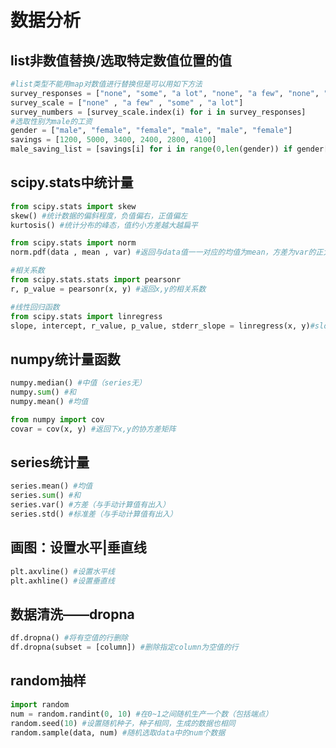 # 数据分析

## list非数值替换/选取特定数值位置的值

~~~python
#list类型不能用map对数值进行替换但是可以用如下方法
survey_responses = ["none", "some", "a lot", "none", "a few", "none", "none"]
survey_scale = ["none" , "a few" , "some" , "a lot"]
survey_numbers = [survey_scale.index(i) for i in survey_responses]
#选取性别为male的工资
gender = ["male", "female", "female", "male", "male", "female"]
savings = [1200, 5000, 3400, 2400, 2800, 4100]
male_saving_list = [savings[i] for i in range(0,len(gender)) if gender[i] == "male"]
~~~

## scipy.stats中统计量

~~~python
from scipy.stats import skew
skew() #统计数据的偏斜程度，负值偏右，正值偏左
kurtosis() #统计分布的峰态，值约小方差越大越扁平

from scipy.stats import norm
norm.pdf(data , mean , var) #返回与data值一一对应的均值为mean，方差为var的正太分布

#相关系数
from scipy.stats.stats import pearsonr
r, p_value = pearsonr(x, y) #返回x,y的相关系数

#线性回归函数
from scipy.stats import linregress
slope, intercept, r_value, p_value, stderr_slope = linregress(x, y)#slope为斜率， intercept为截距
~~~

## numpy统计量函数

~~~python
numpy.median() #中值（series无）
numpy.sum() #和
numpy.mean() #均值

from numpy import cov
covar = cov(x, y) #返回下x,y的协方差矩阵

~~~

## series统计量

~~~python
series.mean() #均值
series.sum() #和
series.var() #方差（与手动计算值有出入）
series.std() #标准差（与手动计算值有出入）
~~~



## 画图：设置水平|垂直线

~~~python
plt.axvline() #设置水平线
plt.axhline() #设置垂直线
~~~

## 数据清洗——dropna

~~~python
df.dropna() #将有空值的行删除
df.dropna(subset = [column]) #删除指定column为空值的行
~~~

## random抽样

~~~python
import random
num = random.randint(0, 10) #在0~1之间随机生产一个数（包括端点）
random.seed(10) #设置随机种子，种子相同，生成的数据也相同
random.sample(data, num) #随机选取data中的num个数据


~~~

